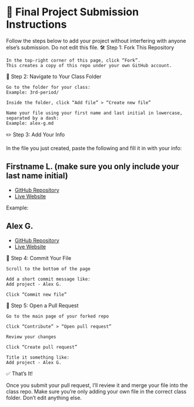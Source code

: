 # 📘 Final Project Submission Instructions

Follow the steps below to add your project without interfering with anyone else’s submission.
Do not edit this file.
🛠️ Step 1: Fork This Repository

    In the top-right corner of this page, click “Fork”.
    This creates a copy of this repo under your own GitHub account.

📁 Step 2: Navigate to Your Class Folder

    Go to the folder for your class:
    Example: 3rd-period/

    Inside the folder, click “Add file” > “Create new file”

    Name your file using your first name and last initial in lowercase, separated by a dash:
    Example: alex-g.md

✏️ Step 3: Add Your Info

In the file you just created, paste the following and fill it in with your info:

## Firstname L. (make sure you only include your last name initial)

- [GitHub Repository](https://github.com/yourusername/final-project-portfolio)
- [Live Website](https://yourusername.github.io/final-project-portfolio/)

Example:

## Alex G.

- [GitHub Repository](https://github.com/alexg123/final-project-portfolio)
- [Live Website](https://alexg123.github.io/final-project-portfolio/)

💾 Step 4: Commit Your File

    Scroll to the bottom of the page

    Add a short commit message like:
    Add project - Alex G.

    Click “Commit new file”

🔁 Step 5: Open a Pull Request

    Go to the main page of your forked repo

    Click “Contribute” > “Open pull request”

    Review your changes

    Click “Create pull request”

    Title it something like:
    Add project - Alex G.

✅ That’s It!

Once you submit your pull request, I’ll review it and merge your file into the class repo.
Make sure you’re only adding your own file in the correct class folder. Don’t edit anything else.

